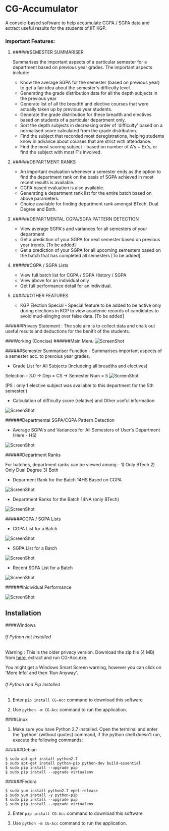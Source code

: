 # CG-Accumulator
A console-based software to help accumulate CGPA / SGPA data and extract useful results for the students of IIT KGP.


### Important Features:
1. ######SEMESTER SUMMARISER

    Summarises the important aspects of a particular semester for a department 
    based on previous year grades. The important aspects include:
    - Know the average SGPA for the semester (based on previous year) to get a fair idea about the semester's difficulty level.
    - Generating the grade distribution data for all the depth subjects in the previous year
    - Generate list of all the breadth and elective courses that were actually taken up by previous year students.
    - Generate the grade distribution for these breadth and electives based on students of a particular department only.
    - Sort the depth subjects in decreasing order of 'difficulty' based on a normalised score calculated from the grade distribution.
    - Find the subject that recorded most deregistrations, helping students know in advance about courses that are strict with attendance.
    - Find the most scoring subject - based on number of A's + Ex's, or find the subject with most F's involved. 
 
2. ######DEPARTMENT RANKS
    - An important evaluation whenever a semester ends as the option to find the department rank 
      on the basis of SGPA achieved in most recent results is available.
    - CGPA based evaluation is also available.
    - Generating a department rank list for the entire batch based on above parameters.
    - Choice available for finding department rank amongst BTech, Dual Degree and Both.
 
3. ######DEPARTMENTAL CGPA/SGPA PATTERN DETECTION
    - View average SGPA's and variances for all semesters of your department
    - Get a prediction of your SGPA for next semester based on previous year trends. [To be added]
    - Get a prediction of your SGPA for all upcoming semesters based on the batch that has completed all semesters [To be added]

4. ######CGPA / SGPA Lists
    - View full batch list for CGPA / SGPA History / SGPA
    - View above for an individual only
    - Get full performance detail for an individual.

5. ######OTHER FEATURES
    - KGP Election Special - Special feature to be added to be active only during elections in KGP to view academic records of candidates to avoid mud-slinging over false data. [To be added]

######Privacy Statement :
The sole aim is to collect data and chalk out useful results and deductions for the benifit of the students. 


###Working (Concise)
######Main Menu
![ScreenShot](Ubuntu_Screenshots/u9.png)


######Semester Summariser
Function - Summarises important aspects of a semester acc. to prevoius year grades.

* Grade List for All Subjects (Includeing all breadths and electives)
    
Selection - 3.0 -> Dep = CS -> Semester Num = 5
![ScreenShot](Ubuntu_Screenshots/u6.png)

(PS : only 1 elective subject was available to this department for the 5th semester.)

* Calculation of difficulty score (relative) and Other useful information

![ScreenShot](Ubuntu_Screenshots/u7.png)


######Departmental SGPA/CGPA Pattern Detection

* Average SGPA's and Variances for All Semesters of User's Department (Here - HS)

![ScreenShot](Screenshots/13_all_sem_avg.PNG)


######Department Ranks

For batches, department ranks can be viewed among - 1) Only BTech 2) Only Dual Degree 3) Both

* Deparment Rank for the Batch 14HS Based on CGPA

![ScreenShot](Ubuntu_Screenshots/u4.png)

* Department Ranks for the Batch 14NA (only BTech)

![ScreenShot](Ubuntu_Screenshots/u5.png)


######CGPA / SGPA Lists

* CGPA List for a Batch

![ScreenShot](Ubuntu_Screenshots/u1.png)

* SGPA List for a Batch

![ScreenShot](Ubuntu_Screenshots/u2.png)

* Recent SGPA List for a Batch

![ScreenShot](Ubuntu_Screenshots/u3.png)



######Inidividual Performance

![ScreenShot](Ubuntu_Screenshots/u8.png)




## Installation

####Windows

###### If Python not Installed 
Warning : This is the older privacy version.
Download the zip file (4 MB) from [here](https://goo.gl/dG48U5), extract and run CG-Acc.exe.

You might get a Windows Smart Screen warning, however you can click on 'More Info' and then 'Run Anyway'.

###### If Python and Pip Installed 
    
1. Enter `pip install CG-Acc` command to download this software

2. Use `python -m CG-Acc` command to run the application.



####Linux
1. Make sure you have Python 2.7 installed. Open the terminal and enter the 'python' (without quotes) command, if the python shell doesn't run, execute the following commands:

######Debian
```shell
$ sudo apt-get install python2.7
$ sudo apt-get install python-pip python-dev build-essential 
$ sudo pip install --upgrade pip 
$ sudo pip install --upgrade virtualenv 
```

######Fedora
```shell
$ sudo yum install python2.7 epel-release
$ sudo yum install -y python-pip
$ sudo pip install --upgrade pip 
$ sudo pip install --upgrade virtualenv 
```

2. Enter `pip install CG-Acc` command to download this software

3. Use `python -m CG-Acc` command to run the application.
